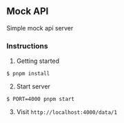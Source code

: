 ## Mock API

Simple mock api server

### Instructions

1. Getting started

```
$ pnpm install
```

2. Start server

```
$ PORT=4000 pnpm start
```

3. Visit `http://localhost:4000/data/1`
